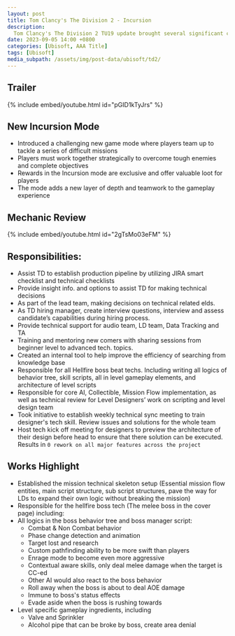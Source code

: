 ```yaml
---
layout: post
title: Tom Clancy's The Division 2 - Incursion
description: 
  Tom Clancy's The Division 2 TU19 update brought several significant changes and additions to the game. Our team worked on the new incursion mode over the course of TU19 development timeline
date: 2023-09-05 14:00 +0800
categories: [Ubisoft, AAA Title]
tags: [Ubisoft]
media_subpath: /assets/img/post-data/ubisoft/td2/
---
```


## Trailer
{% include embed/youtube.html id="pGID1kTyJrs" %}

## New Incursion Mode
- Introduced a challenging new game mode where players team up to tackle a series of difficult missions
- Players must work together strategically to overcome tough enemies and complete objectives
- Rewards in the Incursion mode are exclusive and offer valuable loot for players
- The mode adds a new layer of depth and teamwork to the gameplay experience

## Mechanic Review
{% include embed/youtube.html id="2gTsMo03eFM" %}

## Responsibilities:
- Assist TD to establish production pipeline by utilizing JIRA smart checklist
and technical checklists
- Provide insight info. and options to assist TD for making technical decisions
- As part of the lead team, making decisions on technical related elds.
- As TD hiring manager, create interview questions, interview and assess candidate’s capabilities during hiring process.
- Provide technical support for audio team, LD team, Data Tracking and TA
- Training and mentoring new comers with sharing sessions from beginner level to advanced tech. topics. 
- Created an internal tool to help improve the efficiency of searching from knowledge base
- Responsible for all Hellfire boss beat techs. Including writing all logics of
behavior tree, skill scripts, all in level gameplay elements, and architecture
of level scripts
- Responsible for core AI, Collectible, Mission Flow implementation, as well as technical review for Level Designers’ work on scripting and level design
team
- Took initiative to establish weekly technical sync meeting to train designer's
tech skill. Review issues and solutions for the whole team
- Host tech kick off meeting for designers to preview the architecture of their
design before head to ensure that there solution can be executed. Results
in `0 rework on all major features across the project`


## Works Highlight
- Established the mission technical skeleton setup (Essential mission flow entities, main script structure, sub script structures, pave the way for LDs to expand their own logic without breaking the mission)
- Responsible for the hellfire boss tech (The melee boss in the cover page) including:
- All logics in the boss behavior tree and boss manager script:
  - Combat & Non Combat behavior
  - Phase change detection and animation
  - Target lost and research
  - Custom pathfinding ability to be more swift than players
  - Enrage mode to become even more aggressive
  - Contextual aware skills, only deal melee damage when the target is CC-ed
  - Other AI would also react to the boss behavior
  - Roll away when the boss is about to deal AOE damage
  - Immune to boss's status effects
  - Evade aside when the boss is rushing towards
- Level specific gameplay ingredients, including
  - Valve and Sprinkler
  - Alcohol pipe that can be broke by boss, create area denial

